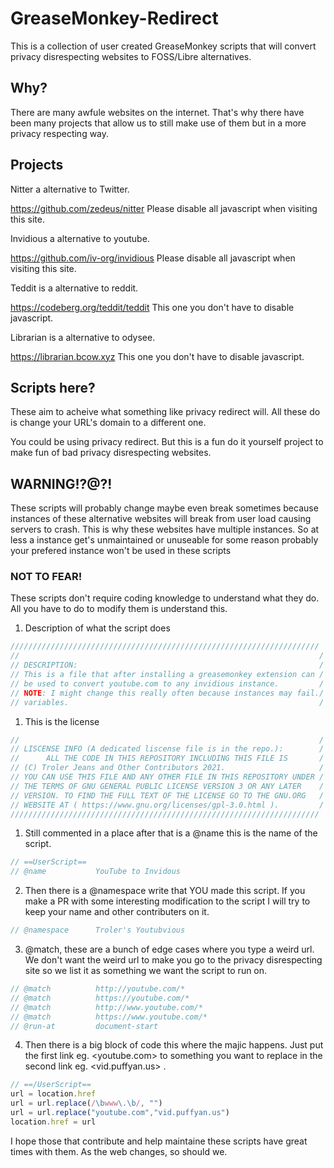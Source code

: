 # GreaseMonkey-Redirect

This is a collection of user created GreaseMonkey scripts that will convert privacy disrespecting websites to FOSS/Libre alternatives.

## Why?
There are many awfule websites on the internet. That's why there have been many projects that allow us to still make use of them but in a more privacy respecting way.

## Projects
Nitter a alternative to Twitter.

<https://github.com/zedeus/nitter> Please disable all javascript when visiting this site.

Invidious a alternative to youtube.

<https://github.com/iv-org/invidious>  Please disable all javascript when visiting this site.

Teddit is a alternative to reddit.

<https://codeberg.org/teddit/teddit> This one you don't have to disable javascript.

Librarian is a alternative to odysee.

<https://librarian.bcow.xyz> This one you don't have to disable javascript.

## Scripts here?
These aim to acheive what something like privacy redirect will. All these do is change your URL's domain to a different one.

You could be using privacy redirect. But this is a fun do it yourself project to make fun of bad privacy disrespecting websites.

## WARNING!?@?!
These scripts will probably change maybe even break sometimes because instances of these alternative websites will break from user load causing servers to crash. This is why these websites have multiple instances. So at less a instance get's unmaintained or unuseable for some reason probably your prefered instance won't be used in these scripts

### NOT TO FEAR!
These scripts don't require coding knowledge to understand what they do. All you have to do to modify them is understand this.

1. Description of what the script does
```javascript
/////////////////////////////////////////////////////////////////////
//                                                                   /
// DESCRIPTION:                                                      /
// This is a file that after installing a greasemonkey extension can /
// be used to convert youtube.com to any invidious instance.         /
// NOTE: I might change this really often because instances may fail./
// variables.                                                        /
```
1. This is the license
```javascript
//                                                                   /
// LISCENSE INFO (A dedicated liscense file is in the repo.):        /
//      ALL THE CODE IN THIS REPOSITORY INCLUDING THIS FILE IS       /
// (C) Troler Jeans and Other Contributors 2021.                     /
// YOU CAN USE THIS FILE AND ANY OTHER FILE IN THIS REPOSITORY UNDER /
// THE TERMS OF GNU GENERAL PUBLIC LICENSE VERSION 3 OR ANY LATER    /
// VERSION. TO FIND THE FULL TEXT OF THE LICENSE GO TO THE GNU.ORG   /
// WEBSITE AT ( https://www.gnu.org/licenses/gpl-3.0.html ).         /
/////////////////////////////////////////////////////////////////////
```
1. Still commented in a place after that is a @name this is the name of the script.
```javascript
// ==UserScript==
// @name           YouTube to Invidous
```
2. Then there is a @namespace write that YOU made this script. If you make a PR with some interesting modification to the script I will try to keep your name and other contributers on it.
```javascript
// @namespace      Troler's Youtubvious
```
3. @match, these are a bunch of edge cases where you type a weird url. We don't want the weird url to make you go to the privacy disrespecting site so we list it as something we want the script to run on.
```javascript
// @match          http://youtube.com/*
// @match          https://youtube.com/*
// @match          http://www.youtube.com/*
// @match          https://www.youtube.com/*
// @run-at         document-start
```
4. Then there is a big block of code this where the majic happens. Just put the first link eg. <youtube.com> to something you want to replace in the second link eg. <vid.puffyan.us> .
```javascript
// ==/UserScript==
url = location.href
url = url.replace(/\bwww\.\b/, "")
url = url.replace("youtube.com","vid.puffyan.us")
location.href = url
```

I hope those that contribute and help maintaine these scripts have great times with them. As the web changes, so should we.
